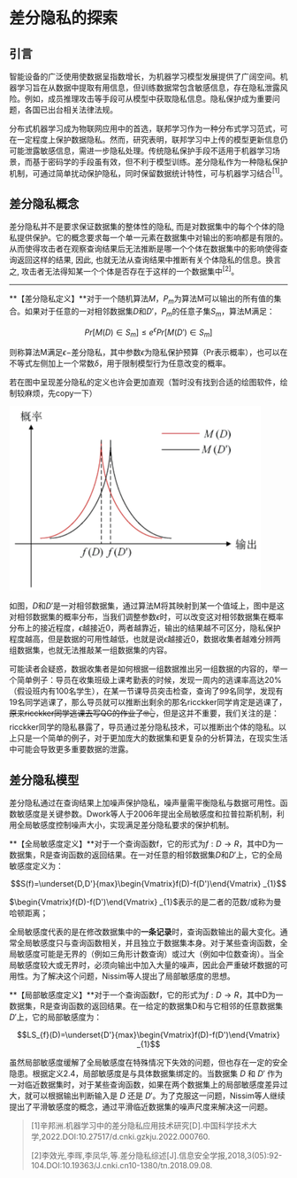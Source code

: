 # 差分隐私的探索

## 引言

智能设备的广泛使用使数据呈指数增长，为机器学习模型发展提供了广阔空间。机器学习旨在从数据中提取有用信息，但训练数据常包含敏感信息，存在隐私泄露风险。例如，成员推理攻击等手段可从模型中获取隐私信息。隐私保护成为重要问题，各国已出台相关法律法规。

分布式机器学习成为物联网应用中的首选，联邦学习作为一种分布式学习范式，可在一定程度上保护数据隐私。然而，研究表明，联邦学习中上传的模型更新信息仍可能泄露敏感信息，需进一步隐私处理。传统隐私保护手段不适用于机器学习场景，而基于密码学的手段虽有效，但不利于模型训练。差分隐私作为一种隐私保护机制，可通过简单扰动保护隐私，同时保留数据统计特性，可与机器学习结合$`^{[1]}`$。

## 差分隐私概念

差分隐私并不是要求保证数据集的整体性的隐私, 而是对数据集中的每个个体的隐私提供保护。它的概念要求每一个单一元素在数据集中对输出的影响都是有限的。从而使得攻击者在观察查询结果后无法推断是哪一个个体在数据集中的影响使得查询返回这样的结果, 因此, 也就无法从查询结果中推断有关个体隐私的信息。换言之, 攻击者无法得知某一个个体是否存在于这样的一个数据集中$`^{[2]}`$。

------

**【差分隐私定义】**对于一个随机算法$`M`$，$`P_{m}`$为算法M可以输出的所有值的集合。如果对于任意的一对相邻数据集$`D`$和$`D'`$，$`P_{m}`$的任意子集$`S_{m}`$，算法M满足：

```math
Pr[M(D)\in S_{m}]\le e^{\epsilon}Pr[M(D')\in S_{m}]
```

则称算法M满足$`\epsilon-`$差分隐私，其中参数$`\epsilon`$为隐私保护预算（Pr表示概率），也可以在不等式左侧加上一个常数$`\delta `$，用于限制模型行为任意改变的概率。

若在图中呈现差分隐私的定义也许会更加直观（暂时没有找到合适的绘图软件，绘制较麻烦，先copy一下）

<img src="../../img/010.png" alt="010" style="zoom:50%;" />

如图，$`D`$和$`D'`$是一对相邻数据集，通过算法M将其映射到某一个值域上，图中是这对相邻数据集的概率分布，当我们调整参数$`\epsilon`$时，可以改变这对相邻数据集在概率分布上的接近程度，$`\epsilon`$越接近0，两者越靠近，输出的结果越不可区分，隐私保护程度越高，但是数据的可用性越低，也就是说$`\epsilon`$越接近0，数据收集者越难分辨两组数据集，也就无法推敲某一组数据集的内容。

可能读者会疑惑，数据收集者是如何根据一组数据推出另一组数据的内容的，举一个简单例子：导员在收集班级上课考勤表的时候，发现一周内的逃课率高达20%（假设班内有100名学生），在某一节课导员突击检查，查询了99名同学，发现有19名同学逃课了，那么导员就可以推断出剩余的那名ricckker同学肯定是逃课了，~~原来ricckker同学逃课去写QG的作业了🤓👆~~，但是这并不重要，我们关注的是：ricckker同学的隐私暴露了，导员通过差分隐私技术，可以推断出个体的隐私。以上只是一个简单的例子，对于更加庞大的数据集和更复杂的分析算法，在现实生活中可能会导致更多重要数据的泄露。

## 差分隐私模型

差分隐私通过在查询结果上加噪声保护隐私，噪声量需平衡隐私与数据可用性。函数敏感度是关键参数。Dwork等人于2006年提出全局敏感度和拉普拉斯机制，利用全局敏感度控制噪声大小，实现满足差分隐私要求的保护机制。

**【全局敏感度定义】**对于一个查询函数f，它的形式为$`f:D\to R`$，其中D为一数据集，R是查询函数的返回结果。在一对任意的相邻数据集$`D`$和$`D'`$上，它的全局敏感度定义为：

```math
S(f)=\underset{D,D'}{max}\begin{Vmatrix}f(D)-f(D')\end{Vmatrix} _{1}
```

$`\begin{Vmatrix}f(D)-f(D')\end{Vmatrix} _{1}`$表示的是二者的范数/或称为曼哈顿距离；

全局敏感度代表的是在修改数据集中的**一条记录**时，查询函数输出的最大变化。通常全局敏感度只与查询函数相关，并且独立于数据集本身。对于某些查询函数，全局敏感度可能是无界的（例如三角形计数查询）或过大（例如中位数查询）。当全局敏感度较大或无界时，必须向输出中加入大量的噪声，因此会严重破坏数据的可用性。为了解决这个问题，Nissim等人提出了局部敏感度的思想。

**【局部敏感度定义】**对于一个查询函数f，它的形式为$`f:D\to R`$，其中D为一数据集，R是查询函数的返回结果。在一给定的数据集D和与它相邻的任意数据集$`D'`$上，它的局部敏感度为：

```math
LS_{f}(D)=\underset{D'}{max}\begin{Vmatrix}f(D)-f(D')\end{Vmatrix} _{1}
```

虽然局部敏感度缓解了全局敏感度在特殊情况下失效的问题，但也存在一定的安全隐患。根据定义2.4，局部敏感度是与具体数据集绑定的。当数据集 *D* 和 *D*′ 作为一对临近数据集时，对于某些查询函数，如果在两个数据集上的局部敏感度差异过大，就可以根据输出判断输入是 *D* 还是 *D*′。为了克服这一问题，Nissim等人继续提出了平滑敏感度的概念，通过平滑临近数据集的噪声尺度来解决这一问题。

> [1]辛邦洲.机器学习中的差分隐私应用技术研究[D].中国科学技术大学,2022.DOI:10.27517/d.cnki.gzkju.2022.000760.
>
> [2]李效光,李晖,李凤华,等.差分隐私综述[J].信息安全学报,2018,3(05):92-104.DOI:10.19363/J.cnki.cn10-1380/tn.2018.09.08.